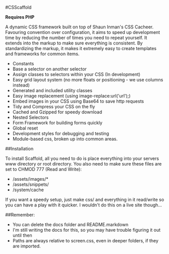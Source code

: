 #CSScaffold

**Requires PHP**

A dynamic CSS framework built on top of Shaun Inman's CSS Cacheer. Favouring convention over configuration, it aims to speed up development time by reducing the number of times you need to repeat yourself. It extends into the markup to make sure everything is consistent. By standardizing the markup, it makes it extremely easy to create templates and frameworks for common items.

- Constants
- Base a selector on another selector
- Assign classes to selectors within your CSS (In development)
- Easy grid layout system (no more floats or positioning - we use columns instead)
- Generated and included utility classes
- Easy image replacement (using image-replace:url('url');)
- Embed images in your CSS using Base64 to save http requests
- Tidy and Compress your CSS on the fly
- Cached and Gzipped for speedy download
- Nested Selectors
- Form Framework for building forms quickly
- Global reset
- Development styles for debugging and testing
- Module-based css, broken up into common areas.

##Installation

To install Scaffold, all you need to do is place everything into your servers www directory or root directory. You also need to make sure these files are set to CHMOD 777 (Read and Write):

- /assets/images/*
- /assets/snippets/
- /system/cache

If you want a speedy setup, just make css/ and everything in it read/write so you can have a play with it quicker. I wouldn't do this on a live site though...

##Remember:

- You can delete the docs folder and README.markdown
- I'm still writing the docs for this, so you may have trouble figuring it out until then
- Paths are always relative to screen.css, even in deeper folders, if they are imported.